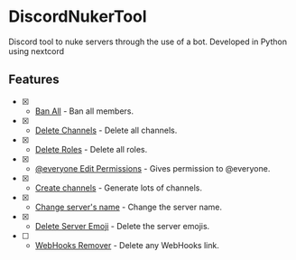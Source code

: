 # DiscordNukerTool
Discord tool to nuke servers through the use of a bot. Developed in Python using nextcord

## Features
- [x] - [Ban All](https://github.com/itsmat/DiscordNukerTool) - Ban all members.
- [x] - [Delete Channels](https://github.com/moom825/Discord-RAT) - Delete all channels.
- [x] - [Delete Roles](https://github.com/itsmat/DiscordNukerTool) - Delete all roles.
- [x] - [@everyone Edit Permissions](https://github.com/itsmat/DiscordNukerTool) - Gives permission to @everyone.
- [x] - [Create channels](https://github.com/itsmat/DiscordNukerTool) - Generate lots of channels.
- [x] - [Change server's name](https://github.com/itsmat/DiscordNukerTool) - Change the server name.
- [x] - [Delete Server Emoji](https://github.com/itsmat/DiscordNukerTool) - Delete the server emojis.
- [ ] - [WebHooks Remover](https://github.com/itsmat/DiscordNukerTool) - Delete any WebHooks link.
